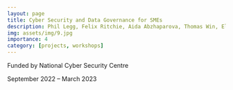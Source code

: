 ```yaml
---
layout: page
title: Cyber Security and Data Governance for SMEs
description: Phil Legg, Felix Ritchie, Aida Abzhaparova, Thomas Win, Elizabeth Green, Martin Webley, Ian Johnson
img: assets/img/9.jpg
importance: 4
category: [projects, workshops]
---
```


Funded by National Cyber Security Centre

September 2022 – March 2023
